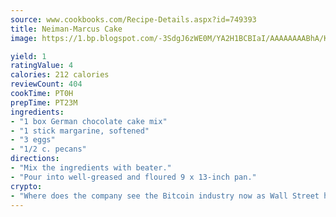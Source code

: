 ```yaml
---
source: www.cookbooks.com/Recipe-Details.aspx?id=749393
title: Neiman-Marcus Cake
image: https://1.bp.blogspot.com/-3SdgJ6zWE0M/YA2H1BCBIaI/AAAAAAAABhA/KLu9yTsYBMkJQudB_uFGwTypBtmTiBfZgCLcBGAsYHQ/s320/4.png

yield: 1
ratingValue: 4
calories: 212 calories
reviewCount: 404
cookTime: PT0H
prepTime: PT23M
ingredients:
- "1 box German chocolate cake mix"
- "1 stick margarine, softened"
- "3 eggs"
- "1/2 c. pecans"
directions:
- "Mix the ingredients with beater."
- "Pour into well-greased and floured 9 x 13-inch pan."
crypto:
- "Where does the company see the Bitcoin industry now as Wall Street has begun to embrace it and what was the turning point that legitimatized Bitcoin?"
---
```

